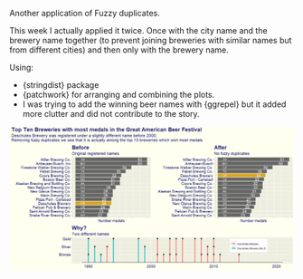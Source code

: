 Another application of Fuzzy duplicates.

This week I actually applied it twice. Once with the city name and the brewery name together (to prevent joining breweries with similar names but from different cities) and then only with the brewery name.

Using:
- {stringdist} package
- {patchwork} for arranging and combining the plots.
- I was trying to add the winning beer names with {ggrepel} but it added more clutter and did not contribute to the story.

![](deschutes.png)
